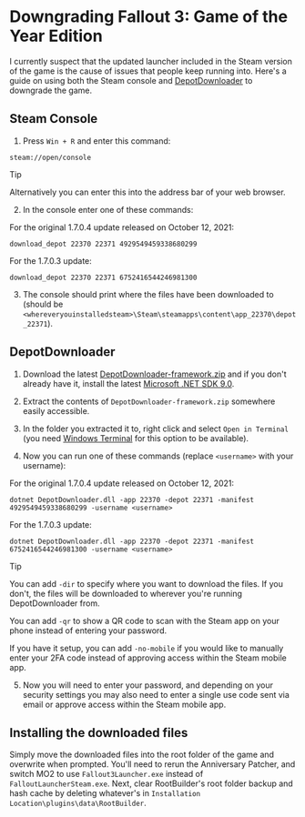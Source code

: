 # Downgrading Fallout 3: Game of the Year Edition
I currently suspect that the updated launcher included in the Steam version of the game is the cause of issues that people keep running into. Here's a guide on using both the Steam console and [DepotDownloader](https://github.com/SteamRE/DepotDownloader) to downgrade the game.

## Steam Console
1. Press `Win + R` and enter this command:
```
steam://open/console
```
> [!tip]
> Alternatively you can enter this into the address bar of your web browser.

2. In the console enter one of these commands:

For the original 1.7.0.4 update released on October 12, 2021:
```
download_depot 22370 22371 4929549459338680299
```

For the 1.7.0.3 update:
```
download_depot 22370 22371 6752416544246981300
```

3. The console should print where the files have been downloaded to (should be `<whereveryouinstalledsteam>\Steam\steamapps\content\app_22370\depot_22371`).

## DepotDownloader
1. Download the latest [DepotDownloader-framework.zip](https://github.com/SteamRE/DepotDownloader/releases/latest) and if you don't already have it, install the latest [Microsoft .NET SDK 9.0](https://dotnet.microsoft.com/en-us/download/dotnet/9.0).

2. Extract the contents of `DepotDownloader-framework.zip` somewhere easily accessible.

3. In the folder you extracted it to, right click and select `Open in Terminal` (you need [Windows Terminal](https://aka.ms/terminal) for this option to be available).

4. Now you can run one of these commands (replace `<username>` with your username):

For the original 1.7.0.4 update released on October 12, 2021:
```
dotnet DepotDownloader.dll -app 22370 -depot 22371 -manifest 4929549459338680299 -username <username>
```

For the 1.7.0.3 update:
```
dotnet DepotDownloader.dll -app 22370 -depot 22371 -manifest 6752416544246981300 -username <username>
```

> [!tip]
> You can add `-dir` to specify where you want to download the files. If you don't, the files will be downloaded to wherever you're running DepotDownloader from.
> 
> You can add `-qr` to show a QR code to scan with the Steam app on your phone instead of entering your password.
>
> If you have it setup, you can add `-no-mobile` if you would like to manually enter your 2FA code instead of approving access within the Steam mobile app.

5. Now you will need to enter your password, and depending on your security settings you may also need to enter a single use code sent via email or approve access within the Steam mobile app.

## Installing the downloaded files
Simply move the downloaded files into the root folder of the game and overwrite when prompted. You'll need to rerun the Anniversary Patcher, and switch MO2 to use `Fallout3Launcher.exe` instead of `FalloutLauncherSteam.exe`. Next, clear RootBuilder's root folder backup and hash cache by deleting whatever's in `Installation Location\plugins\data\RootBuilder`.

